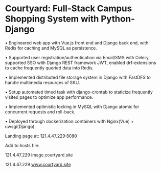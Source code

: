 # Courtyard: Full-Stack Campus Shopping System with Python-Django

• Engineered web app with Vue.js front end and Django back end, with Redis for caching and MySQL as persistence.

• Supported user registration/authentication via Email/SMS with Celery, supported SSO with Django REST
framework JWT, enabled drf-extensions to cache frequently queried data into Redis.

• Implemented distributed file storage system in Django with FastDFS to handle multimedia resources of SKU.

• Setup automated timed task with django-crontab to staticize frequently visited pages to optimize app performance.

• Implemented optimistic locking in MySQL with Django atomic for concurrent requests and roll-back.

• Deployed through dockerization containers with Nginx(Vue) + uwsgi(Django)



Landing page at: 121.4.47.229:8080

Add to hosts file:

121.4.47.229 image.courtyard.site

121.4.47.229 www.courtyard.site

